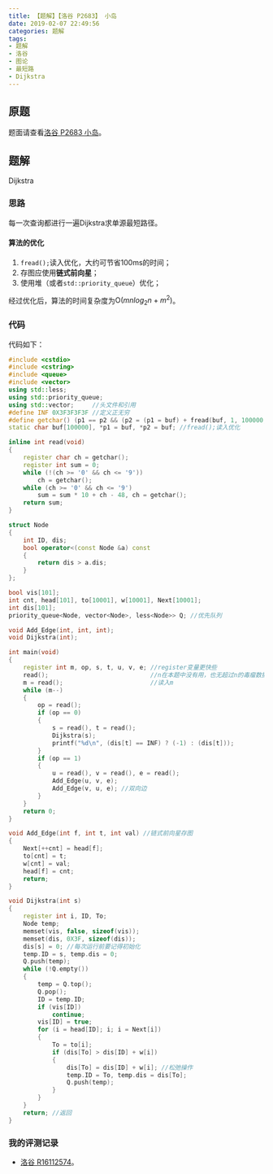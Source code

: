 ```yaml
---
title: 【题解】【洛谷 P2683】 小岛
date: 2019-02-07 22:49:56
categories: 题解
tags:
- 题解
- 洛谷
- 图论
- 最短路
- Dijkstra
---
```


## 原题

题面请查看[洛谷 P2683 小岛](https://www.luogu.org/problemnew/show/P2683)。

## 题解

$\text{Dijkstra}$

<!-- more -->

### 思路

每一次查询都进行一遍$\text{Dijkstra}$求单源最短路径。

#### 算法的优化

1. `fread();`读入优化，大约可节省$100\text{ms}$的时间；
2. 存图应使用**链式前向星**；
3. 使用堆（或者`std::priority_queue`）优化；

经过优化后，算法的时间复杂度为$\text{O}(mnlog_{2}n+m^{2})$。

### 代码

代码如下：

```cpp
#include <cstdio>
#include <cstring>
#include <queue>
#include <vector>
using std::less;
using std::priority_queue;
using std::vector;     //头文件和引用
#define INF 0X3F3F3F3F //定义正无穷
#define getchar() (p1 == p2 && (p2 = (p1 = buf) + fread(buf, 1, 100000, stdin), p1 == p2) ? EOF : *p1++)
static char buf[100000], *p1 = buf, *p2 = buf; //fread();读入优化

inline int read(void)
{
    register char ch = getchar();
    register int sum = 0;
    while (!(ch >= '0' && ch <= '9'))
        ch = getchar();
    while (ch >= '0' && ch <= '9')
        sum = sum * 10 + ch - 48, ch = getchar();
    return sum;
}

struct Node
{
    int ID, dis;
    bool operator<(const Node &a) const
    {
        return dis > a.dis;
    }
};

bool vis[101];
int cnt, head[101], to[10001], w[10001], Next[10001];
int dis[101];
priority_queue<Node, vector<Node>, less<Node>> Q; //优先队列

void Add_Edge(int, int, int);
void Dijkstra(int);

int main(void)
{
    register int m, op, s, t, u, v, e; //register变量更快些
    read();                            //n在本题中没有用，也无超过n的毒瘤数据，无需读入
    m = read();                        //读入m
    while (m--)
    {
        op = read();
        if (op == 0)
        {
            s = read(), t = read();
            Dijkstra(s);
            printf("%d\n", (dis[t] == INF) ? (-1) : (dis[t]));
        }
        if (op == 1)
        {
            u = read(), v = read(), e = read();
            Add_Edge(u, v, e);
            Add_Edge(v, u, e); //双向边
        }
    }
    return 0;
}

void Add_Edge(int f, int t, int val) //链式前向星存图
{
    Next[++cnt] = head[f];
    to[cnt] = t;
    w[cnt] = val;
    head[f] = cnt;
    return;
}

void Dijkstra(int s)
{
    register int i, ID, To;
    Node temp;
    memset(vis, false, sizeof(vis));
    memset(dis, 0X3F, sizeof(dis));
    dis[s] = 0; //每次运行前要记得初始化
    temp.ID = s, temp.dis = 0;
    Q.push(temp);
    while (!Q.empty())
    {
        temp = Q.top();
        Q.pop();
        ID = temp.ID;
        if (vis[ID])
            continue;
        vis[ID] = true;
        for (i = head[ID]; i; i = Next[i])
        {
            To = to[i];
            if (dis[To] > dis[ID] + w[i])
            {
                dis[To] = dis[ID] + w[i]; //松弛操作
                temp.ID = To, temp.dis = dis[To];
                Q.push(temp);
            }
        }
    }
    return; //返回
}
```

### 我的评测记录

- [洛谷 R16112574](https://www.luogu.org/recordnew/show/16112574)。
